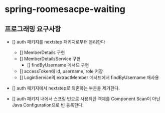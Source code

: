 # spring-roomesacpe-waiting

## 프로그래밍 요구사항
- [] auth 패키지를 nextstep 패키지로부터 분리한다
  - [] MemberDetails 구현
  - [] MemberDetailsService 구현
    - [] findByUsername 메서드 구현
  - [] accessToken에 id, username, role 저장
  - [] LoginService의 extractMember 메서드에서 findByUsername 재사용

- [] auth 패키지에서 nextstep로 의존하는 부분을 제거한다.
- [] auth 패키지 내에서 스프링 빈으로 사용되던 객체를 Component Scan이 아닌 Java Configuration으로 빈 등록한다.